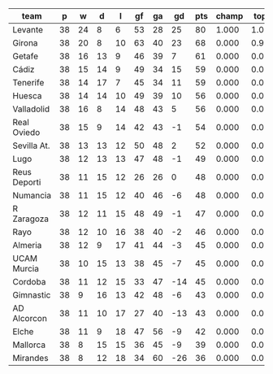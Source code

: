 |     team     | p  | w  | d  | l  | gf | ga | gd  | pts | champ | top2  | top3  | top4  |  5-7  | bot4  | bot3  | bot2  |
|--------------|----|----|----|----|----|----|-----|-----|-------|-------|-------|-------|-------|-------|-------|-------|
| Levante      | 38 | 24 |  8 |  6 | 53 | 28 |  25 |  80 | 1.000 | 1.000 | 1.000 | 1.000 | 0.000 | 0.000 | 0.000 | 0.000|
| Girona       | 38 | 20 |  8 | 10 | 63 | 40 |  23 |  68 | 0.000 | 0.995 | 1.000 | 1.000 | 0.000 | 0.000 | 0.000 | 0.000|
| Getafe       | 38 | 16 | 13 |  9 | 46 | 39 |   7 |  61 | 0.000 | 0.004 | 0.488 | 0.758 | 0.241 | 0.000 | 0.000 | 0.000|
| Cádiz        | 38 | 15 | 14 |  9 | 49 | 34 |  15 |  59 | 0.000 | 0.001 | 0.291 | 0.632 | 0.361 | 0.000 | 0.000 | 0.000|
| Tenerife     | 38 | 14 | 17 |  7 | 45 | 34 |  11 |  59 | 0.000 | 0.000 | 0.181 | 0.436 | 0.552 | 0.000 | 0.000 | 0.000|
| Huesca       | 38 | 14 | 14 | 10 | 49 | 39 |  10 |  56 | 0.000 | 0.000 | 0.024 | 0.106 | 0.751 | 0.000 | 0.000 | 0.000|
| Valladolid   | 38 | 16 |  8 | 14 | 48 | 43 |   5 |  56 | 0.000 | 0.000 | 0.017 | 0.062 | 0.684 | 0.000 | 0.000 | 0.000|
| Real Oviedo  | 38 | 15 |  9 | 14 | 42 | 43 |  -1 |  54 | 0.000 | 0.000 | 0.000 | 0.007 | 0.311 | 0.000 | 0.000 | 0.000|
| Sevilla At.  | 38 | 13 | 13 | 12 | 50 | 48 |   2 |  52 | 0.000 | 0.000 | 0.000 | 0.000 | 0.093 | 0.000 | 0.000 | 0.000|
| Lugo         | 38 | 12 | 13 | 13 | 47 | 48 |  -1 |  49 | 0.000 | 0.000 | 0.000 | 0.000 | 0.004 | 0.000 | 0.000 | 0.000|
| Reus Deporti | 38 | 11 | 15 | 12 | 26 | 26 |   0 |  48 | 0.000 | 0.000 | 0.000 | 0.000 | 0.003 | 0.000 | 0.000 | 0.000|
| Numancia     | 38 | 11 | 15 | 12 | 40 | 46 |  -6 |  48 | 0.000 | 0.000 | 0.000 | 0.000 | 0.000 | 0.002 | 0.000 | 0.000|
| R Zaragoza   | 38 | 12 | 11 | 15 | 48 | 49 |  -1 |  47 | 0.000 | 0.000 | 0.000 | 0.000 | 0.000 | 0.008 | 0.001 | 0.000|
| Rayo         | 38 | 12 | 10 | 16 | 38 | 40 |  -2 |  46 | 0.000 | 0.000 | 0.000 | 0.000 | 0.000 | 0.025 | 0.004 | 0.001|
| Almeria      | 38 | 12 |  9 | 17 | 41 | 44 |  -3 |  45 | 0.000 | 0.000 | 0.000 | 0.000 | 0.000 | 0.075 | 0.026 | 0.005|
| UCAM Murcia  | 38 | 10 | 15 | 13 | 38 | 45 |  -7 |  45 | 0.000 | 0.000 | 0.000 | 0.000 | 0.000 | 0.129 | 0.052 | 0.011|
| Cordoba      | 38 | 11 | 12 | 15 | 33 | 47 | -14 |  45 | 0.000 | 0.000 | 0.000 | 0.000 | 0.000 | 0.190 | 0.072 | 0.012|
| Gimnastic    | 38 |  9 | 16 | 13 | 42 | 48 |  -6 |  43 | 0.000 | 0.000 | 0.000 | 0.000 | 0.000 | 0.468 | 0.276 | 0.096|
| AD Alcorcon  | 38 | 11 | 10 | 17 | 27 | 40 | -13 |  43 | 0.000 | 0.000 | 0.000 | 0.000 | 0.000 | 0.560 | 0.349 | 0.130|
| Elche        | 38 | 11 |  9 | 18 | 47 | 56 |  -9 |  42 | 0.000 | 0.000 | 0.000 | 0.000 | 0.000 | 0.680 | 0.487 | 0.236|
| Mallorca     | 38 |  8 | 15 | 15 | 36 | 45 |  -9 |  39 | 0.000 | 0.000 | 0.000 | 0.000 | 0.000 | 0.865 | 0.738 | 0.529|
| Mirandes     | 38 |  8 | 12 | 18 | 34 | 60 | -26 |  36 | 0.000 | 0.000 | 0.000 | 0.000 | 0.000 | 0.999 | 0.995 | 0.981|
